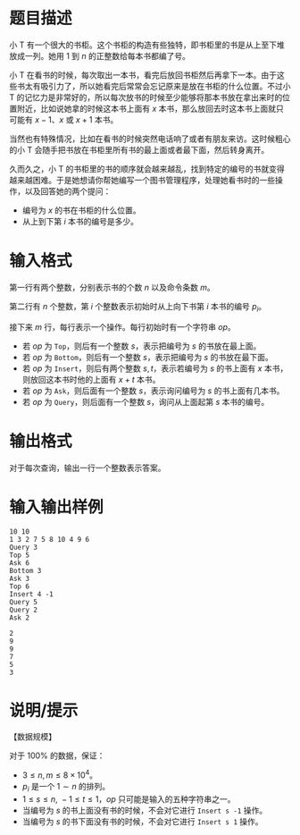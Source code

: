 # 题目描述

小 T 有一个很大的书柜。这个书柜的构造有些独特，即书柜里的书是从上至下堆放成一列。她用 $1$ 到 $n$ 的正整数给每本书都编了号。

小 T 在看书的时候，每次取出一本书，看完后放回书柜然后再拿下一本。由于这些书太有吸引力了，所以她看完后常常会忘记原来是放在书柜的什么位置。不过小 T 的记忆力是非常好的，所以每次放书的时候至少能够将那本书放在拿出来时的位置附近，比如说她拿的时候这本书上面有 $x$ 本书，那么放回去时这本书上面就只可能有 $x-1$、$x$ 或 $x+1$ 本书。

当然也有特殊情况，比如在看书的时候突然电话响了或者有朋友来访。这时候粗心的小 T 会随手把书放在书柜里所有书的最上面或者最下面，然后转身离开。

久而久之，小 T 的书柜里的书的顺序就会越来越乱，找到特定的编号的书就变得越来越困难。于是她想请你帮她编写一个图书管理程序，处理她看书时的一些操作，以及回答她的两个提问：

* 编号为 $x$ 的书在书柜的什么位置。
* 从上到下第 $i$ 本书的编号是多少。

# 输入格式

第一行有两个整数，分别表示书的个数 $n$ 以及命令条数 $m$。

第二行有 $n$ 个整数，第 $i$ 个整数表示初始时从上向下书第 $i$ 本书的编号 $p_i$。

接下来 $m$ 行，每行表示一个操作。每行初始时有一个字符串  $op$。

* 若 $op$ 为 `Top`，则后有一个整数 $s$，表示把编号为 $s$ 的书放在最上面。
* 若 $op$ 为 `Bottom`，则后有一个整数 $s$，表示把编号为 $s$ 的书放在最下面。
* 若 $op$ 为 `Insert`，则后有两个整数 $s, t$，表示若编号为 $s$ 的书上面有 $x$ 本书，则放回这本书时他的上面有 $x + t$ 本书。
* 若 $op$ 为 `Ask`，则后面有一个整数 $s$，表示询问编号为 $s$ 的书上面有几本书。
* 若 $op$ 为 `Query`，则后面有一个整数 $s$，询问从上面起第 $s$ 本书的编号。

# 输出格式

对于每次查询，输出一行一个整数表示答案。

# 输入输出样例

```input1
10 10
1 3 2 7 5 8 10 4 9 6
Query 3
Top 5
Ask 6
Bottom 3
Ask 3
Top 6
Insert 4 -1
Query 5
Query 2
Ask 2
```

```output1
2
9
9
7
5
3
```

# 说明/提示

【数据规模】

对于 $100 \%$ 的数据，保证：

* $3 \leq n,m \leq 8 \times {10}^4$。
* $p_i$ 是一个 $1 \sim n$ 的排列。
* $1 \leq s \leq n,~-1 \leq t \leq 1$，$op$ 只可能是输入的五种字符串之一。
* 当编号为 $s$ 的书上面没有书的时候，不会对它进行 `Insert s -1` 操作。
* 当编号为 $s$ 的书下面没有书的时候，不会对它进行 `Insert s 1` 操作。
